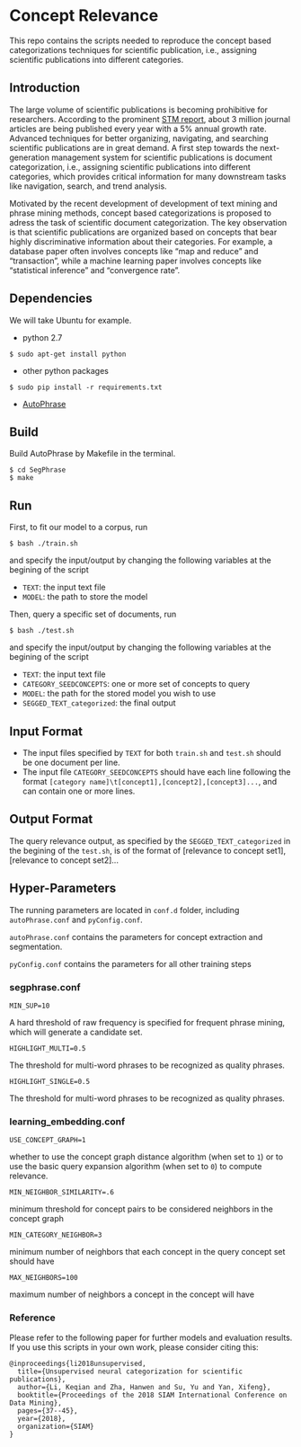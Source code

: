 # Concept Relevance

This repo contains the scripts needed to reproduce the concept based categorizations techniques for scientific publication, i.e., assigning scientific publications into different categories.

## Introduction
The large volume of scientific publications is becoming prohibitive for researchers. According to the prominent [STM report](https://www.stm-assoc.org/2018_10_04_STM_Report_2018.pdf), 
 about 3 million journal articles are being published every year with a 5% annual growth rate. Advanced techniques for
better organizing, navigating, and searching scientific publications are in great demand.
 A first step towards the next-generation management
system for scientific publications is document categorization, i.e., assigning scientific publications into different categories, which provides critical information for many downstream tasks like navigation, search, and trend analysis.

Motivated by the recent development of development of text mining and phrase mining methods, 
 concept based categorizations is proposed to adress the task of scientific document categorization.  The key observation is that scientific publications are
organized based on concepts that bear highly discriminative
information about their categories. For example, a database
paper often involves concepts like “map and reduce” and
“transaction”, while a machine learning paper involves concepts like “statistical inference” and “convergence rate”. 
 
 

## Dependencies

We will take Ubuntu for example.

* python 2.7
```
$ sudo apt-get install python
```
* other python packages
```
$ sudo pip install -r requirements.txt
```
* [AutoPhrase](https://github.com/shangjingbo1226/AutoPhrase) 
<!-- to extract domain keyphrases. Please refer to AutoPhrase documentation for installation and usage.
-->

## Build
Build AutoPhrase by Makefile in the terminal.
```
$ cd SegPhrase
$ make
```

## Run
First, to fit our model to a corpus, run
```
$ bash ./train.sh 
```
and specify the input/output by changing the following variables at the begining of the script
* ```TEXT```: the input text file
* ```MODEL```: the path to store the model

Then, query a specific set of documents, run
```
$ bash ./test.sh 
```
and specify the input/output by changing the following variables at the begining of the script
* ```TEXT```: the input text file
* ```CATEGORY_SEEDCONCEPTS```: one or more set of concepts to query
* ```MODEL```: the path for the stored model you wish to use
* ```SEGGED_TEXT_categorized```: the final output

## Input Format
* The input files specified by ```TEXT``` for both ```train.sh``` and ```test.sh``` should be one document per line. 
* The input file ```CATEGORY_SEEDCONCEPTS``` should have each line following the format ```[category name]\t[concept1],[concept2],[concept3]...```, and can contain one or more lines.

## Output Format
The query relevance output, as specified by the `SEGGED_TEXT_categorized` in the begining of the ```test.sh```, is of the format of [relevance to concept set1], [relevance to concept set2]...


## Hyper-Parameters
The running parameters are located in `conf.d` folder, including `autoPhrase.conf` and `pyConfig.conf`. 

`autoPhrase.conf` contains the parameters for concept extraction and segmentation.

`pyConfig.conf` contains the parameters for all other training steps

### segphrase.conf

```
MIN_SUP=10
```

A hard threshold of raw frequency is specified for frequent phrase mining, which
will generate a candidate set.

```
HIGHLIGHT_MULTI=0.5
```

The threshold for multi-word phrases to be recognized as quality phrases.


```
HIGHLIGHT_SINGLE=0.5
```

The threshold for multi-word phrases to be recognized as quality phrases.

### learning_embedding.conf

```
USE_CONCEPT_GRAPH=1
```
whether to use the concept graph distance algorithm (when set to `1`) or to use the basic query expansion algorithm (when set to `0`) to compute relevance.

```
MIN_NEIGHBOR_SIMILARITY=.6
```
minimum threshold for concept pairs to be considered neighbors in the concept graph

```
MIN_CATEGORY_NEIGHBOR=3
```
minimum number of neighbors that each concept in the query concept set should have

```
MAX_NEIGHBORS=100
```
maximum number of neighbors a concept in the concept will have


### Reference

Please refer to the following paper for further models and evaluation results. If you use this scripts in your own work, please consider citing this:

```
@inproceedings{li2018unsupervised,
  title={Unsupervised neural categorization for scientific publications},
  author={Li, Keqian and Zha, Hanwen and Su, Yu and Yan, Xifeng},
  booktitle={Proceedings of the 2018 SIAM International Conference on Data Mining},
  pages={37--45},
  year={2018},
  organization={SIAM}
}
```
